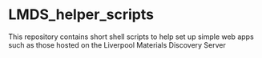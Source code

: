 # LMDS_helper_scripts
This repository contains short shell scripts to help set up simple web apps such as those hosted on the Liverpool Materials Discovery Server
